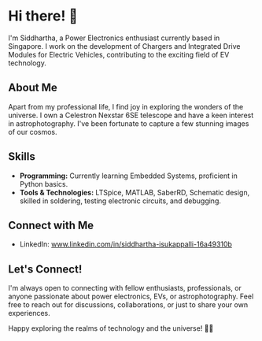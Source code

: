 # Hi there! 👋

I'm Siddhartha, a Power Electronics enthusiast currently based in Singapore. I work on the development of Chargers and Integrated Drive Modules for Electric Vehicles, contributing to the exciting field of EV technology.

## About Me

Apart from my professional life, I find joy in exploring the wonders of the universe. I own a Celestron Nexstar 6SE telescope and have a keen interest in astrophotography. I've been fortunate to capture a few stunning images of our cosmos.

## Skills

- **Programming:** Currently learning Embedded Systems, proficient in Python basics.
- **Tools & Technologies:** LTSpice, MATLAB, SaberRD, Schematic design, skilled in soldering, testing electronic circuits, and debugging.

## Connect with Me

- LinkedIn: www.linkedin.com/in/siddhartha-isukappalli-16a49310b

## Let's Connect!

I'm always open to connecting with fellow enthusiasts, professionals, or anyone passionate about power electronics, EVs, or astrophotography. Feel free to reach out for discussions, collaborations, or just to share your own experiences.

Happy exploring the realms of technology and the universe! 🚀🔭
